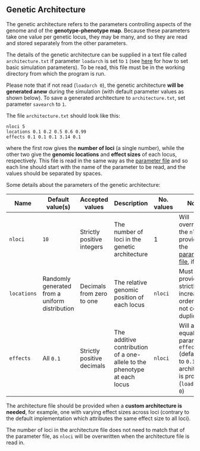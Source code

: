 ## Genetic Architecture

The genetic architecture refers to the parameters controlling aspects of the genome and of the **genotype-phenotype map**. Because these parameters take one value per genetic locus, they may be many, and so they are read and stored separately from the other parameters. 

The details of the genetic architecture can be supplied in a text file called `architecture.txt` if parameter `loadarch` is set to `1` (see [here](PARAMETERS.md) for how to set basic simulation parameters). To be read, this file must be in the working directory from which the program is run.

Please note that if not read (`loadarch 0`), the genetic architecture **will be generated anew** during the simulation (with default parameter values as shown below). To save a generated architecture to `architecture.txt`, set parameter `savearch` to `1`.

The file `architecture.txt` should look like this:

```
nloci 5
locations 0.1 0.2 0.5 0.6 0.99
effects 0.1 0.1 0.1 3.14 0.1 
```

where the first row gives the **number of loci** (a single number), while the other two give the **genomic locations** and **effect sizes** of each locus, respectively. This file is read in the same way as the [parameter file](PARAMETERS.md) and so each line should start with the name of the parameter to be read, and the values should be separated by spaces.

Some details about the parameters of the genetic architecture:

| Name | Default value(s) | Accepted values | Description | No. values | Notes |
|--|--|--|--|--|--|
| `nloci` | `10` | Strictly positive integers | The number of loci in the genetic architecture | 1 | Will override the `nloci` provided in the [parameter file](PARAMETERS.md), if any
| `locations` | Randomly generated from a uniform distribution | Decimals from zero to one | The relative genomic position of each locus | `nloci` | Must be provided in strictly increasing order and not contain duplicates 
| `effects` | All `0.1` | Strictly positive decimals | The additive contribution of a one-allele to the phenotype at each locus | `nloci` | Will all be equal to parameter `effect` (defaulting to `0.1`) if no architecture is provided (`loadarch 0`)

The architecture file should be provided when a **custom architecture is needed**, for example, one with varying effect sizes across loci (contrary to the default implementation which attributes the same effect size to all loci). 

The number of loci in the architecture file does not need to match that of the parameter file, as `nloci` will be overwritten when the architecture file is read in.